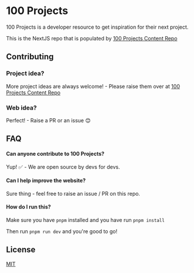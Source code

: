 # 100 Projects

100 Projects is a developer resource to get inspiration for their next project.

This is the NextJS repo that is populated by [100 Projects Content Repo](https://github.com/CharlieSay/100-projects-content)
## Contributing

### Project idea?
More project ideas are always welcome! - Please raise them over at [100 Projects Content Repo](https://github.com/CharlieSay/100-projects-content)

### Web idea?
Perfect! - Raise a PR or an issue 😊
## FAQ

#### Can anyone contribute to 100 Projects?

Yup! ✅ - We are open source by devs for devs.

#### Can I help improve the website?

Sure thing - feel free to raise an issue / PR on this repo.

#### How do I run this?

Make sure you have ```pnpm``` installed and you have run ```pnpm install```

Then run ```pnpm run dev``` and you're good to go!
## License

[MIT](https://choosealicense.com/licenses/mit/)

